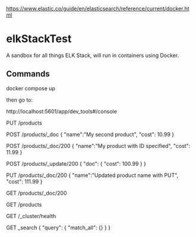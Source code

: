 https://www.elastic.co/guide/en/elasticsearch/reference/current/docker.html

# elkStackTest
A sandbox for all things ELK Stack, will run in containers using Docker.

## Commands
docker compose up

then go to:

http://localhost:5601/app/dev_tools#/console

PUT /products

POST /products/_doc
{
  "name":"My second product",
  "cost": 10.99
}

POST /products/_doc/200
{
  "name":"My product with ID specified",
  "cost": 11.99
}

POST /products/_update/200
{
  "doc": {
    "cost": 100.99
  }
}

PUT /products/_doc/200
{
  "name":"Updated product name with PUT",
  "cost": 111.99
}

GET /products/_doc/200

GET /products

GET /_cluster/health

GET _search
{
  "query": {
    "match_all": {}
  }
}